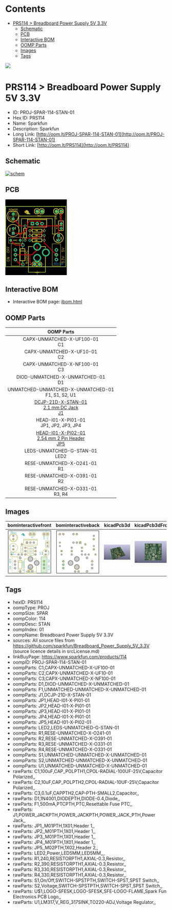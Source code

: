 



Contents
========

* [PRS114 > Breadboard Power Supply 5V 3.3V](#prs114--breadboard-power-supply-5v-33v)
	* [Schematic](#schematic)
	* [PCB](#pcb)
	* [Interactive BOM](#interactive-bom)
	* [OOMP Parts](#oomp-parts)
	* [Images](#images)
	* [Tags](#tags)
  
![][im]
# PRS114 > Breadboard Power Supply 5V 3.3V

- ID: PROJ-SPAR-114-STAN-01
- Hex ID: PRS114
- Name: Sparkfun
- Description: Sparkfun
- Long Link: [http://oom.lt/PROJ-SPAR-114-STAN-01](http://oom.lt/PROJ-SPAR-114-STAN-01)
- Short Link: [http://oom.lt/PRS114](http://oom.lt/PRS114)

## Schematic
  
[![schem](eagleSchemImage.png)](eagleSchemImage.png)
## PCB
  
[![pcb](eagleImage.png)](eagleImage.png)
## Interactive BOM

- Interactive BOM page: [ibom.html](https://htmlpreview.github.io/?https://github.com/oomlout/oomlout_OOMP_projects/blob/main/PROJ-SPAR-114-STAN-01/kicad/bom/ibom.html)

## OOMP Parts
  

|OOMP Parts|
| :---: |
|CAPX-UNMATCHED-X-UF100-01<BR>C1|
|CAPX-UNMATCHED-X-UF10-01<BR>C2|
|CAPX-UNMATCHED-X-NF100-01<BR>C3|
|DIOD-UNMATCHED-X-UNMATCHED-01<BR>D1|
|UNMATCHED-UNMATCHED-X-UNMATCHED-01<BR>F1, S1, S2, U1|
|[DCJP-21D-X-STAN-01<br> 2.1 mm DC Jack<br> J1](https://github.com/oomlout/oomlout_OOMP_parts/tree/main/DCJP-21D-X-STAN-01/)|
|HEAD-I01-X-PI01-01<BR>JP1, JP2, JP3, JP4|
|[HEAD-I01-X-PI02-01<br> 2.54 mm 2 Pin Header<br> JP5](https://github.com/oomlout/oomlout_OOMP_parts/tree/main/HEAD-I01-X-PI02-01/)|
|LEDS-UNMATCHED-G-STAN-01<BR>LED2|
|RESE-UNMATCHED-X-O241-01<BR>R1|
|RESE-UNMATCHED-X-O391-01<BR>R2|
|RESE-UNMATCHED-X-O331-01<BR>R3, R4|

## Images
  
  

|bominteractivefront|bominteractiveback|kicadPcb3d|kicadPcb3dFront|kicadPcb3dBack|eagleImage|eagleSchemImage|
| :---: | :---: | :---: | :---: | :---: | :---: | :---: |
|[![bominteractivefront](bomFront_140.png)](bomFront.png)|[![bominteractiveback](bomBack_140.png)](bomBack.png)|[![kicadPcb3d](kicadPcb3d_140.png)](kicadPcb3d.png)|[![kicadPcb3dFront](kicadPcb3dFront_140.png)](kicadPcb3dFront.png)|[![kicadPcb3dBack](kicadPcb3dBack_140.png)](kicadPcb3dBack.png)|[![eagleImage](eagleImage_140.png)](eagleImage.png)|[![eagleSchemImage](eagleSchemImage_140.png)](eagleSchemImage.png)|

## Tags

- hexID: PRS114
- oompType: PROJ
- oompSize: SPAR
- oompColor: 114
- oompDesc: STAN
- oompIndex: 01
- oompName: Breadboard Power Supply 5V 3.3V
- sources: All source files from https://github.com/sparkfun/Breadboard_Power_Supply_5V_3.3V (source licence details in srcLicense.md)
- linkBuyPage: https://www.sparkfun.com/products/114
- oompID: PROJ-SPAR-114-STAN-01
- oompParts: C1,CAPX-UNMATCHED-X-UF100-01
- oompParts: C2,CAPX-UNMATCHED-X-UF10-01
- oompParts: C3,CAPX-UNMATCHED-X-NF100-01
- oompParts: D1,DIOD-UNMATCHED-X-UNMATCHED-01
- oompParts: F1,UNMATCHED-UNMATCHED-X-UNMATCHED-01
- oompParts: J1,DCJP-21D-X-STAN-01
- oompParts: JP1,HEAD-I01-X-PI01-01
- oompParts: JP2,HEAD-I01-X-PI01-01
- oompParts: JP3,HEAD-I01-X-PI01-01
- oompParts: JP4,HEAD-I01-X-PI01-01
- oompParts: JP5,HEAD-I01-X-PI02-01
- oompParts: LED2,LEDS-UNMATCHED-G-STAN-01
- oompParts: R1,RESE-UNMATCHED-X-O241-01
- oompParts: R2,RESE-UNMATCHED-X-O391-01
- oompParts: R3,RESE-UNMATCHED-X-O331-01
- oompParts: R4,RESE-UNMATCHED-X-O331-01
- oompParts: S1,UNMATCHED-UNMATCHED-X-UNMATCHED-01
- oompParts: S2,UNMATCHED-UNMATCHED-X-UNMATCHED-01
- oompParts: U1,UNMATCHED-UNMATCHED-X-UNMATCHED-01
- rawParts: C1,100uF,CAP_POLPTH1,CPOL-RADIAL-100UF-25V,Capacitor Polarized,,
- rawParts: C2,10uF,CAP_POLPTH2,CPOL-RADIAL-10UF-25V,Capacitor Polarized,,
- rawParts: C3,0.1uF,CAPPTH2,CAP-PTH-SMALL2,Capacitor,,
- rawParts: D1,1N4001,DIODEPTH,DIODE-0.4,Diode,,
- rawParts: F1,500mA,PTCPTH,PTC,Resettable Fuse PTC,,
- rawParts: J1,POWER_JACKPTH,POWER_JACKPTH,POWER_JACK_PTH,Power Jack,,
- rawParts: JP1,,M01PTH,1X01,Header 1,,
- rawParts: JP2,,M01PTH,1X01,Header 1,,
- rawParts: JP3,,M01PTH,1X01,Header 1,,
- rawParts: JP4,,M01PTH,1X01,Header 1,,
- rawParts: JP5,,M02PTH,1X02,Header 2,,
- rawParts: LED2,Power,LED5MM,LED5MM,,,
- rawParts: R1,240,RESISTORPTH1,AXIAL-0.3,Resistor,,
- rawParts: R2,390,RESISTORPTH1,AXIAL-0.3,Resistor,,
- rawParts: R3,330,RESISTORPTH1,AXIAL-0.3,Resistor,,
- rawParts: R4,330,RESISTORPTH1,AXIAL-0.3,Resistor,,
- rawParts: S1,On/Off,SWITCH-SPSTPTH,SWITCH-SPST,SPST Switch,,
- rawParts: S2,Voltage,SWITCH-SPSTPTH,SWITCH-SPST,SPST Switch,,
- rawParts: U$1,LOGO-SFESK,LOGO-SFESK,SFE-LOGO-FLAME,Spark Fun Electronics PCB Logo,,
- rawParts: U1,LM317,V_REG_317SINK,TO220-ADJ,Voltage Regulator,,



[im]: kicadPcb3d_450.png
